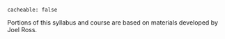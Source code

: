 ```
cacheable: false
```

Portions of this syllabus and course are based on materials developed by Joel Ross.
